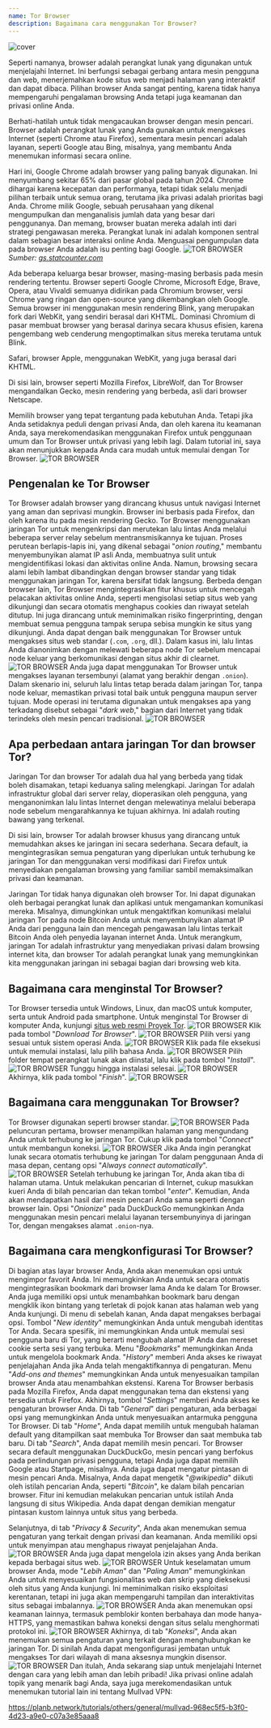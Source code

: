 ```yaml
---
name: Tor Browser
description: Bagaimana cara menggunakan Tor Browser?
---
```

![cover](assets/cover.webp)

Seperti namanya, browser adalah perangkat lunak yang digunakan untuk menjelajahi Internet. Ini berfungsi sebagai gerbang antara mesin pengguna dan web, menerjemahkan kode situs web menjadi halaman yang interaktif dan dapat dibaca. Pilihan browser Anda sangat penting, karena tidak hanya mempengaruhi pengalaman browsing Anda tetapi juga keamanan dan privasi online Anda.

Berhati-hatilah untuk tidak mengacaukan browser dengan mesin pencari. Browser adalah perangkat lunak yang Anda gunakan untuk mengakses Internet (seperti Chrome atau Firefox), sementara mesin pencari adalah layanan, seperti Google atau Bing, misalnya, yang membantu Anda menemukan informasi secara online.

Hari ini, Google Chrome adalah browser yang paling banyak digunakan. Ini menyumbang sekitar 65% dari pasar global pada tahun 2024. Chrome dihargai karena kecepatan dan performanya, tetapi tidak selalu menjadi pilihan terbaik untuk semua orang, terutama jika privasi adalah prioritas bagi Anda. Chrome milik Google, sebuah perusahaan yang dikenal mengumpulkan dan menganalisis jumlah data yang besar dari penggunanya. Dan memang, browser buatan mereka adalah inti dari strategi pengawasan mereka. Perangkat lunak ini adalah komponen sentral dalam sebagian besar interaksi online Anda. Menguasai pengumpulan data pada browser Anda adalah isu penting bagi Google.
![TOR BROWSER](assets/notext/01.webp)
*Sumber: [gs.statcounter.com](https://gs.statcounter.com/browser-market-share)*

Ada beberapa keluarga besar browser, masing-masing berbasis pada mesin rendering tertentu. Browser seperti Google Chrome, Microsoft Edge, Brave, Opera, atau Vivaldi semuanya didirikan pada Chromium browser, versi Chrome yang ringan dan open-source yang dikembangkan oleh Google. Semua browser ini menggunakan mesin rendering Blink, yang merupakan fork dari WebKit, yang sendiri berasal dari KHTML. Dominasi Chromium di pasar membuat browser yang berasal darinya secara khusus efisien, karena pengembang web cenderung mengoptimalkan situs mereka terutama untuk Blink.

Safari, browser Apple, menggunakan WebKit, yang juga berasal dari KHTML.

Di sisi lain, browser seperti Mozilla Firefox, LibreWolf, dan Tor Browser mengandalkan Gecko, mesin rendering yang berbeda, asli dari browser Netscape.

Memilih browser yang tepat tergantung pada kebutuhan Anda. Tetapi jika Anda setidaknya peduli dengan privasi Anda, dan oleh karena itu keamanan Anda, saya merekomendasikan menggunakan Firefox untuk penggunaan umum dan Tor Browser untuk privasi yang lebih lagi. Dalam tutorial ini, saya akan menunjukkan kepada Anda cara mudah untuk memulai dengan Tor Browser.
![TOR BROWSER](assets/notext/02.webp)

## Pengenalan ke Tor Browser

Tor Browser adalah browser yang dirancang khusus untuk navigasi Internet yang aman dan seprivasi mungkin. Browser ini berbasis pada Firefox, dan oleh karena itu pada mesin rendering Gecko.
Tor Browser menggunakan jaringan Tor untuk mengenkripsi dan merutekan lalu lintas Anda melalui beberapa server relay sebelum mentransmisikannya ke tujuan. Proses perutean berlapis-lapis ini, yang dikenal sebagai "*onion routing*," membantu menyembunyikan alamat IP asli Anda, membuatnya sulit untuk mengidentifikasi lokasi dan aktivitas online Anda. Namun, browsing secara alami lebih lambat dibandingkan dengan browser standar yang tidak menggunakan jaringan Tor, karena bersifat tidak langsung.
Berbeda dengan browser lain, Tor Browser mengintegrasikan fitur khusus untuk mencegah pelacakan aktivitas online Anda, seperti mengisolasi setiap situs web yang dikunjungi dan secara otomatis menghapus cookies dan riwayat setelah ditutup. Ini juga dirancang untuk meminimalkan risiko fingerprinting, dengan membuat semua pengguna tampak serupa sebisa mungkin ke situs yang dikunjungi.
Anda dapat dengan baik menggunakan Tor Browser untuk mengakses situs web standar (`.com`, `.org`, dll.). Dalam kasus ini, lalu lintas Anda dianonimkan dengan melewati beberapa node Tor sebelum mencapai node keluar yang berkomunikasi dengan situs akhir di clearnet.
![TOR BROWSER](assets/notext/03.webp)
Anda juga dapat menggunakan Tor Browser untuk mengakses layanan tersembunyi (alamat yang berakhir dengan `.onion`). Dalam skenario ini, seluruh lalu lintas tetap berada dalam jaringan Tor, tanpa node keluar, memastikan privasi total baik untuk pengguna maupun server tujuan. Mode operasi ini terutama digunakan untuk mengakses apa yang terkadang disebut sebagai "*dark web*," bagian dari Internet yang tidak terindeks oleh mesin pencari tradisional.
![TOR BROWSER](assets/notext/04.webp)

## Apa perbedaan antara jaringan Tor dan browser Tor?

Jaringan Tor dan browser Tor adalah dua hal yang berbeda yang tidak boleh disamakan, tetapi keduanya saling melengkapi. Jaringan Tor adalah infrastruktur global dari server relay, dioperasikan oleh pengguna, yang menganonimkan lalu lintas Internet dengan melewatinya melalui beberapa node sebelum mengarahkannya ke tujuan akhirnya. Ini adalah routing bawang yang terkenal.

Di sisi lain, browser Tor adalah browser khusus yang dirancang untuk memudahkan akses ke jaringan ini secara sederhana. Secara default, ia mengintegrasikan semua pengaturan yang diperlukan untuk terhubung ke jaringan Tor dan menggunakan versi modifikasi dari Firefox untuk menyediakan pengalaman browsing yang familiar sambil memaksimalkan privasi dan keamanan.

Jaringan Tor tidak hanya digunakan oleh browser Tor. Ini dapat digunakan oleh berbagai perangkat lunak dan aplikasi untuk mengamankan komunikasi mereka. Misalnya, dimungkinkan untuk mengaktifkan komunikasi melalui jaringan Tor pada node Bitcoin Anda untuk menyembunyikan alamat IP Anda dari pengguna lain dan mencegah pengawasan lalu lintas terkait Bitcoin Anda oleh penyedia layanan internet Anda.
Untuk merangkum, jaringan Tor adalah infrastruktur yang menyediakan privasi dalam browsing internet kita, dan browser Tor adalah perangkat lunak yang memungkinkan kita menggunakan jaringan ini sebagai bagian dari browsing web kita.

## Bagaimana cara menginstal Tor Browser?

Tor Browser tersedia untuk Windows, Linux, dan macOS untuk komputer, serta untuk Android pada smartphone. Untuk menginstal Tor Browser di komputer Anda, kunjungi [situs web resmi Proyek Tor](https://www.torproject.org/).
![TOR BROWSER](assets/notext/05.webp)
Klik pada tombol "*Download Tor Browser*".
![TOR BROWSER](assets/notext/06.webp)
Pilih versi yang sesuai untuk sistem operasi Anda.
![TOR BROWSER](assets/notext/07.webp)
Klik pada file eksekusi untuk memulai instalasi, lalu pilih bahasa Anda.
![TOR BROWSER](assets/notext/08.webp)
Pilih folder tempat perangkat lunak akan diinstal, lalu klik pada tombol "*Install*".
![TOR BROWSER](assets/notext/09.webp)
Tunggu hingga instalasi selesai.
![TOR BROWSER](assets/notext/10.webp)
Akhirnya, klik pada tombol "*Finish*".
![TOR BROWSER](assets/notext/11.webp)

## Bagaimana cara menggunakan Tor Browser?

Tor Browser digunakan seperti browser standar.
![TOR BROWSER](assets/notext/12.webp)
Pada peluncuran pertama, browser menampilkan halaman yang mengundang Anda untuk terhubung ke jaringan Tor. Cukup klik pada tombol "*Connect*" untuk membangun koneksi.
![TOR BROWSER](assets/notext/13.webp)
Jika Anda ingin perangkat lunak secara otomatis terhubung ke jaringan Tor dalam penggunaan Anda di masa depan, centang opsi "*Always connect automatically*".
![TOR BROWSER](assets/notext/14.webp)
Setelah terhubung ke jaringan Tor, Anda akan tiba di halaman utama.
Untuk melakukan pencarian di Internet, cukup masukkan kueri Anda di bilah pencarian dan tekan tombol "*enter*".
Kemudian, Anda akan mendapatkan hasil dari mesin pencari Anda sama seperti dengan browser lain.
Opsi "*Onionize*" pada DuckDuckGo memungkinkan Anda menggunakan mesin pencari melalui layanan tersembunyinya di jaringan Tor, dengan mengakses alamat `.onion`-nya.

## Bagaimana cara mengkonfigurasi Tor Browser?

Di bagian atas layar browser Anda, Anda akan menemukan opsi untuk mengimpor favorit Anda. Ini memungkinkan Anda untuk secara otomatis mengintegrasikan bookmark dari browser lama Anda ke dalam Tor Browser.
Anda juga memiliki opsi untuk menambahkan bookmark baru dengan mengklik ikon bintang yang terletak di pojok kanan atas halaman web yang Anda kunjungi.
Di menu di sebelah kanan, Anda dapat mengakses berbagai opsi.
Tombol "*New identity*" memungkinkan Anda untuk mengubah identitas Tor Anda. Secara spesifik, ini memungkinkan Anda untuk memulai sesi pengguna baru di Tor, yang berarti mengubah alamat IP Anda dan mereset cookie serta sesi yang terbuka.
Menu "*Bookmarks*" memungkinkan Anda untuk mengelola bookmark Anda.
"*History*" memberi Anda akses ke riwayat penjelajahan Anda jika Anda telah mengaktifkannya di pengaturan.
Menu "*Add-ons and themes*" memungkinkan Anda untuk menyesuaikan tampilan browser Anda atau menambahkan ekstensi. Karena Tor Browser berbasis pada Mozilla Firefox, Anda dapat menggunakan tema dan ekstensi yang tersedia untuk Firefox.
Akhirnya, tombol "*Settings*" memberi Anda akses ke pengaturan browser Anda.
Di tab "*General*" dari pengaturan, ada berbagai opsi yang memungkinkan Anda untuk menyesuaikan antarmuka pengguna Tor Browser.
Di tab "*Home*", Anda dapat memilih untuk mengubah halaman default yang ditampilkan saat membuka Tor Browser dan saat membuka tab baru.
Di tab "*Search*", Anda dapat memilih mesin pencari. Tor Browser secara default menggunakan DuckDuckGo, mesin pencari yang berfokus pada perlindungan privasi pengguna, tetapi Anda juga dapat memilih Google atau Startpage, misalnya.
Anda juga dapat mengatur pintasan di mesin pencari Anda.
Misalnya, Anda dapat mengetik "*@wikipedia*" diikuti oleh istilah pencarian Anda, seperti "*Bitcoin*", ke dalam bilah pencarian browser.
Fitur ini kemudian melakukan pencarian untuk istilah Anda langsung di situs Wikipedia.
Anda dapat dengan demikian mengatur pintasan kustom lainnya untuk situs yang berbeda.

Selanjutnya, di tab "*Privacy & Security*", Anda akan menemukan semua pengaturan yang terkait dengan privasi dan keamanan.
Anda memiliki opsi untuk menyimpan atau menghapus riwayat penjelajahan Anda.
![TOR BROWSER](assets/notext/34.webp) Anda juga dapat mengelola izin akses yang Anda berikan kepada berbagai situs web.
![TOR BROWSER](assets/notext/35.webp)
Untuk keselamatan umum browser Anda, mode "*Lebih Aman*" dan "*Paling Aman*" memungkinkan Anda untuk menyesuaikan fungsionalitas web dan skrip yang dieksekusi oleh situs yang Anda kunjungi. Ini meminimalkan risiko eksploitasi kerentanan, tetapi ini juga akan mempengaruhi tampilan dan interaktivitas situs sebagai imbalannya. ![TOR BROWSER](assets/notext/36.webp) Anda akan menemukan opsi keamanan lainnya, termasuk pemblokir konten berbahaya dan mode hanya-HTTPS, yang memastikan bahwa koneksi dengan situs selalu menghormati protokol ini. ![TOR BROWSER](assets/notext/37.webp) Akhirnya, di tab "*Koneksi*", Anda akan menemukan semua pengaturan yang terkait dengan menghubungkan ke jaringan Tor. Di sinilah Anda dapat mengonfigurasi jembatan untuk mengakses Tor dari wilayah di mana aksesnya mungkin disensor. ![TOR BROWSER](assets/notext/38.webp) Dan itulah, Anda sekarang siap untuk menjelajahi Internet dengan cara yang lebih aman dan lebih pribadi! Jika privasi online adalah topik yang menarik bagi Anda, saya juga merekomendasikan untuk menemukan tutorial lain ini tentang Mullvad VPN:

https://planb.network/tutorials/others/general/mullvad-968ec5f5-b3f0-4d23-a9e0-c07a3e85aaa8